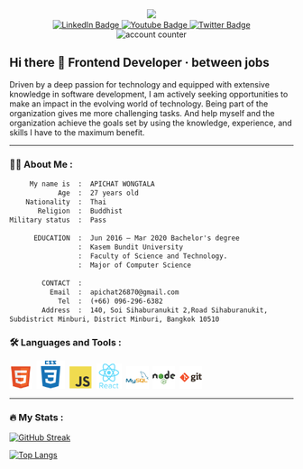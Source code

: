
<div id="header" align="center">
  <img src="https://media.giphy.com/media/M9gbBd9nbDrOTu1Mqx/giphy.gif" width="100"/>
</div>

<div id="badges" align="center">
  <a href="https://www.linkedin.com/in/apichat-wongtala-5758942b6">
    <img src="https://img.shields.io/badge/LinkedIn-blue?style=for-the-badge&logo=linkedin&logoColor=white" alt="LinkedIn Badge"/>
  </a>
  <a href="https://www.youtube.com/@janoibjr5653">
    <img src="https://img.shields.io/badge/YouTube-red?style=for-the-badge&logo=youtube&logoColor=white" alt="Youtube Badge"/>
  </a>
  <a href="https://x.com/JanoiBJR21" target="_blank">
    <img src="https://img.shields.io/badge/Twitter-blue?style=for-the-badge&logo=twitter&logoColor=white" alt="Twitter Badge"/>
  </a>
  <br>
  <img src="https://komarev.com/ghpvc/?username=JanoiBJR21&style=flat-square&color=blue" alt="account counter"/>
</div>

## Hi there 👋 Frontend Developer · between jobs 
  Driven by a deep passion for technology and equipped with extensive knowledge in software development, I am actively seeking opportunities to make an impact in the evolving world of technology. Being part of the organization gives me more challenging tasks. And help myself and the organization achieve the goals set by using the knowledge, experience, and skills I have to the maximum benefit.

---

### :woman_technologist: About Me :
         My name is  :  APICHAT WONGTALA
                Age  :  27 years old
        Nationality  :  Thai
           Religion  :  Buddhist
    Military status  :  Pass
     
          EDUCATION  :  Jun 2016 – Mar 2020 Bachelor's degree
                     :  Kasem Bundit University
                     :  Faculty of Science and Technology. 
                     :  Major of Computer Science

            CONTACT  :  
              Email  :  apichat26870@gmail.com
                Tel  :  (+66) 096-296-6382
            Address  :  140, Soi Sihaburanukit 2,Road Sihaburanukit, Subdistrict Minburi, District Minburi, Bangkok 10510

### :hammer_and_wrench: Languages and Tools :

<div>
  <img src="https://github.com/devicons/devicon/blob/master/icons/html5/html5-original.svg" title="HTML5" alt="HTML" width="40" height="40"/>&nbsp;
  <img src="https://github.com/devicons/devicon/blob/master/icons/css3/css3-plain-wordmark.svg"  title="CSS3" alt="CSS" width="50" height="50"/>&nbsp;
  <img src="https://github.com/devicons/devicon/blob/master/icons/javascript/javascript-original.svg" title="JavaScript" alt="JavaScript" width="40" height="40"/>&nbsp;
  <img src="https://github.com/devicons/devicon/blob/master/icons/react/react-original-wordmark.svg" title="React" alt="React" width="45" height="45"/>&nbsp;
  <img src="https://github.com/devicons/devicon/blob/master/icons/mysql/mysql-original-wordmark.svg" title="MySQL"  alt="MySQL" width="40" height="40"/>&nbsp;
  <img src="https://github.com/devicons/devicon/blob/master/icons/nodejs/nodejs-original-wordmark.svg" title="NodeJS" alt="NodeJS" width="40" height="40"/>&nbsp;
  <img src="https://github.com/devicons/devicon/blob/master/icons/git/git-original-wordmark.svg" title="Git" **alt="Git" width="40" height="40"/>&nbsp;
</div>

---

### :fire: My Stats :

[![GitHub Streak](http://github-readme-streak-stats.herokuapp.com?user=JanoiBJR21&theme=dark&background=000000)](https://git.io/streak-stats)

[![Top Langs](https://github-readme-stats.vercel.app/api/top-langs/?username=JanoiBJR21&layout=compact&theme=vision-friendly-dark)](https://github.com/anuraghazra/github-readme-stats)

